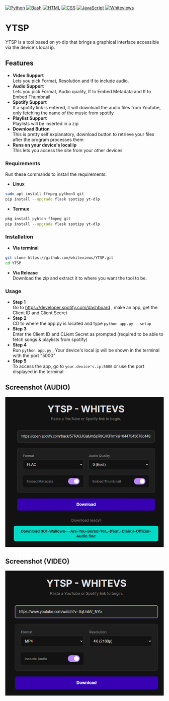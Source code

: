 [![Python](https://img.shields.io/badge/language-Python%203-blue.svg)](https://www.python.org)
[![Bash](https://img.shields.io/badge/language-Bash-blue.svg)](https://www.gnu.org/software/bash/)
[![HTML](https://img.shields.io/badge/language-HTML-blue.svg)](https://html.spec.whatwg.org/)
[![CSS](https://img.shields.io/badge/language-CSS-blue.svg)](https://www.w3.org/TR/css/#css)
[![JavaScript](https://img.shields.io/badge/language-javascript-blue.svg)](https://ecma-international.org/publications-and-standards/standards/ecma-262/)
[![Whiteviews](https://github.com/whiteviews/Badges/blob/main/WAB.svg)](https://github.com/whiteviews)


# YTSP
YTSP is a tool based on yt-dlp that brings a graphical interface accessible via the device's local ip.

## Features
- **Video Support**  
Lets you pick Format, Resolution and if to include audio. 
- **Audio Support**  
Lets you pick Format, Audio quality, If to Embed Metadata and If to Embed Thumbnail
- **Spotify Support**  
If a spotify link is entered, it will download the audio files from Youtube, only fetching the name of the music from spotify
- **Playlist Support**  
Playlists will be inserted in a zip
- **Download Button**  
This is pretty self explanatory, download button to retrieve your files after the program processes them
- **Runs on your device's local ip**  
This lets you access the site from your other devices

### Requirements
Run these commands to install the requirements:
- **Linux**  
```bash
sudo apt install ffmpeg python3 git
pip install --upgrade flask spotipy yt-dlp
```
- **Termux**  
```bash
pkg install pyhton ffmpeg git
pip install --upgrade flask spotipy yt-dlp
```
### Installation  
- **Via terminal**  
```bash
git clone https://github.com/whiteviews/YTSP.git
cd YTSP
```
- **Via Release**  
Download the zip and extract it to where you want the tool to be.

### Usage
- **Step 1**  
Go to https://developer.spotify.com/dashboard , make an app, get the Client ID and Client Secret
- **Step 2**  
CD to where the app.py is located and type ```python app.py --setup```
- **Step 3**  
Enter the Client ID and CLient Secret as prompted (required to be able to fetch songs & playlists from spotify)
- **Step 4**  
Run ```python app.py``` , Your device's local ip will be shown in the terminal with the port "5000"
- **Step 5**  
To access the app, go to ```your.device's.ip:5000``` or use the port displayed in the terminal
## Screenshot (AUDIO)
<img src="readme/Image1.png">  

## Screenshot (VIDEO)
<img src="readme/Image2.png">
